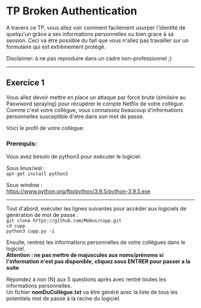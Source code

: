 # TP Broken Authentication

A travers ce TP, vous allez voir comment facilement usurper l'identité de quelqu'un grâce a ses informations personnelles ou bien grace à sa session.
Ceci va être possible du fait que vous n'allez pas travailler sur un formulaire qui est extrêmement protégé.

Disclaimer: à ne pas reproduire dans un cadre non-professionnel ;)

------------------
## Exercice 1

Vous allez devoir mettre en place un attaque par force brute (similaire au Paswword spraying) pour récupérer le compte Netflix de votre collègue.  
Comme c'est votre collègue, vous connaissez beaucoup d'informations personnelles susceptible d'etre dans son mot de passe.  

Voici le profil de votre collègue:  


### Prerequis: 

Vous avez besoin de python3 pour exécuter le logiciel:

Sous linux/wsl :  
`apt-get install python3`  

Sous window :  
https://www.python.org/ftp/python/3.9.5/python-3.9.5.exe

-----------------

Tout d'abord, exécuter les lignes suivantes pour accéder aux logiciels de génération de mot de passe :   
`git clone https://github.com/Mebus/cupp.git`    
`cd cupp`    
`python3 cupp.py -i`  

Ensuite, rentrez les informations personnelles de votre collègues dans le logiciel.   
__Attention : ne pas mettre de majuscules aux noms/prénoms si l'information n'est pas disponible, cliquez sous ENTRER pour passer a la suite__      

Répondez à non (N) aux 5 questions après avec rentré toutes les informations personnelles.   
Un fichier __nomDuCollègue.txt__ va être généré avec la liste de tous les potentiels mot de passe à la racine du logiciel.





